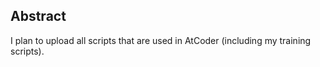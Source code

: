 
## Abstract
I plan to upload all scripts that are used in AtCoder (including my training scripts).
